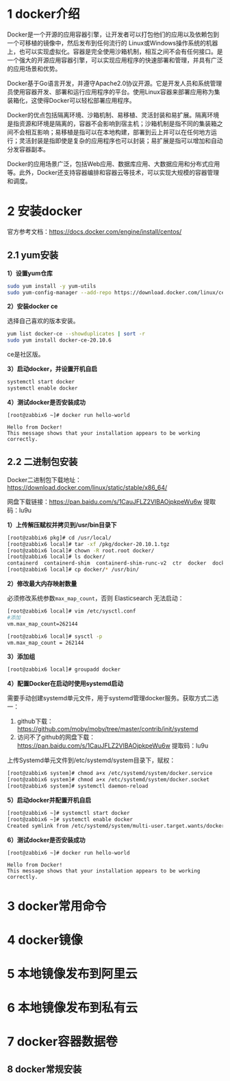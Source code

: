 # 1 docker介绍

Docker是一个开源的应用容器引擎，让开发者可以打包他们的应用以及依赖包到一个可移植的镜像中，然后发布到任何流行的 Linux或Windows操作系统的机器上，也可以实现虚拟化。容器是完全使用沙箱机制，相互之间不会有任何接口。是一个强大的开源应用容器引擎，可以实现应用程序的快速部署和管理，并具有广泛的应用场景和优势。

Docker基于Go语言开发，并遵守Apache2.0协议开源。它是开发人员和系统管理员使用容器开发、部署和运行应用程序的平台。使用Linux容器来部署应用称为集装箱化，这使得Docker可以轻松部署应用程序。

Docker的优点包括隔离环境、沙箱机制、易移植、灵活封装和易扩展。隔离环境是指资源和环境是隔离的，容器不会影响到宿主机；沙箱机制是指不同的集装箱之间不会相互影响；易移植是指可以在本地构建，部署到云上并可以在任何地方运行；灵活封装是指即使是复杂的应用程序也可以封装；易扩展是指可以增加和自动分发容器副本。

Docker的应用场景广泛，包括Web应用、数据库应用、大数据应用和分布式应用等。此外，Docker还支持容器编排和容器云等技术，可以实现大规模的容器管理和调度。

# 2 安装docker

官方参考文档：https://docs.docker.com/engine/install/centos/

## 2.1 yum安装

**1）设置yum仓库**

```bash
sudo yum install -y yum-utils
sudo yum-config-manager --add-repo https://download.docker.com/linux/centos/docker-ce.repo
```

**2）安装docker ce**

选择自己喜欢的版本安装。

```bash
yum list docker-ce --showduplicates | sort -r
sudo yum install docker-ce-20.10.6
```

ce是社区版。

**3）启动docker，并设置开机自启**

```bash
systemctl start docker
systemctl enable docker
```

**4）测试docker是否安装成功**

```
[root@zabbix6 ~]# docker run hello-world

Hello from Docker!
This message shows that your installation appears to be working correctly.
```

## 2.2 二进制包安装

Docker二进制包下载地址：https://download.docker.com/linux/static/stable/x86_64/

网盘下载链接：https://pan.baidu.com/s/1CauJFLZ2VIBAOjpkpeWu6w 提取码：lu9u 

**1）上传解压赋权并拷贝到/usr/bin目录下**

```bash
[root@zabbix6 pkg]# cd /usr/local/
[root@zabbix6 local]# tar -xf /pkg/docker-20.10.1.tgz
[root@zabbix6 local]# chown -R root.root docker/
[root@zabbix6 local]# ls docker/
containerd  containerd-shim  containerd-shim-runc-v2  ctr  docker  dockerd  docker-init  docker-proxy  runc
[root@zabbix6 local]# cp docker/* /usr/bin/
```

**2）修改最大内存映射数量**

必须修改系统参数`max_map_count`，否则 Elasticsearch 无法启动：

```bash
[root@zabbix6 local]# vim /etc/sysctl.conf
#添加
vm.max_map_count=262144

[root@zabbix6 local]# sysctl -p
vm.max_map_count = 262144
```

**3）添加组**

```bash
[root@zabbix6 local]# groupadd docker
```


**4）配置Docker在启动时使用systemd启动**

需要手动创建systemd单元文件，用于systemd管理docker服务。获取方式二选一：

1. github下载：https://github.com/moby/moby/tree/master/contrib/init/systemd 
2. 访问不了github的网盘下载：https://pan.baidu.com/s/1CauJFLZ2VIBAOjpkpeWu6w 提取码：lu9u 

上传Systemd单元文件到/etc/systemd/system目录下，赋权：

```bash
[root@zabbix6 system]# chmod a+x /etc/systemd/system/docker.service
[root@zabbix6 system]# chmod a+x /etc/systemd/system/docker.socket
[root@zabbix6 system]# systemctl daemon-reload
```

**5）启动docker并配置开机自启**

```bash
[root@zabbix6 ~]# systemctl start docker
[root@zabbix6 ~]# systemctl enable docker
Created symlink from /etc/systemd/system/multi-user.target.wants/docker.servi         ce to /etc/systemd/system/docker.service.
```

**6）测试docker是否安装成功**

```
[root@zabbix6 ~]# docker run hello-world

Hello from Docker!
This message shows that your installation appears to be working correctly.
```

# 3 docker常用命令

# 4 docker镜像

# 5 本地镜像发布到阿里云

# 6 本地镜像发布到私有云

# 7 docker容器数据卷

## 8 docker常规安装